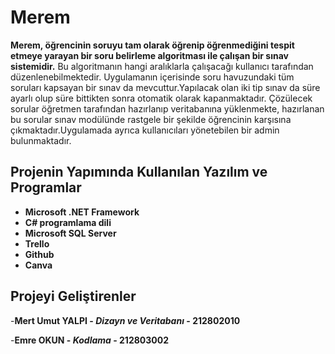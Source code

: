 # Merem

**Merem, öğrencinin soruyu tam olarak öğrenip öğrenmediğini tespit etmeye yarayan bir soru belirleme algoritması ile çalışan bir sınav sistemidir.** Bu algoritmanın hangi aralıklarla çalışacağı kullanıcı tarafından düzenlenebilmektedir. Uygulamanın içerisinde soru havuzundaki tüm soruları kapsayan bir sınav da mevcuttur.Yapılacak olan iki tip sınav da süre ayarlı olup süre bittikten sonra otomatik olarak kapanmaktadır. Çözülecek sorular öğretmen tarafından hazırlanıp veritabanına yüklenmekte, hazırlanan bu sorular sınav modülünde rastgele bir şekilde öğrencinin karşısına çıkmaktadır.Uygulamada ayrıca kullanıcıları yönetebilen bir admin bulunmaktadır.

## Projenin Yapımında Kullanılan Yazılım ve Programlar

- **Microsoft .NET Framework**
- **C# programlama dili**
- **Microsoft SQL Server**
- **Trello**
- **Github**
- **Canva**

## Projeyi Geliştirenler

-**Mert Umut YALPI - _Dizayn ve Veritabanı_ - 212802010**

-**Emre OKUN - _Kodlama_ - 212803002**
